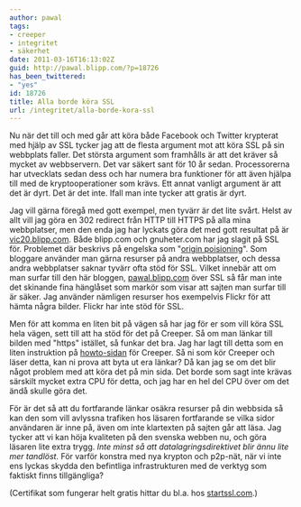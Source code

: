 ```yaml
---
author: pawal
tags:
- creeper
- integritet
- säkerhet
date: 2011-03-16T16:13:02Z
guid: http://pawal.blipp.com/?p=18726
has_been_twittered:
- "yes"
id: 18726
title: Alla borde köra SSL
url: /integritet/alla-borde-kora-ssl
---
```


Nu när det till och med går att köra både Facebook och Twitter
krypterat med hjälp av SSL tycker jag att de flesta argument mot att
köra SSL på sin webbplats faller. Det största argument som framhålls
är att det kräver så mycket av webbservern. Det var säkert sant för 10
år sedan. Processorerna har utvecklats sedan dess och har numera bra
funktioner för att även hjälpa till med de kryptooperationer som
krävs. Ett annat vanligt argument är att det är dyrt. Det är det
inte. Ifall man inte tycker att gratis är dyrt.

Jag vill gärna föregå med gott exempel, men tyvärr är det lite
svårt. Helst av allt vill jag göra en 302 redirect från HTTP till
HTTPS på alla mina webbplatser, men den enda jag har lyckats göra det
med gott resultat på är <a
href="https://vic20.blipp.com/">vic20.blipp.com</a>. Både blipp.com
och gnuheter.com har jag slagit på SSL för. Problemet där beskrivs på
engelska som "<a
href="http://www.imperialviolet.org/2011/02/11/originpoisoning.html">origin
poisioning</a>". Som bloggare använder man gärna resurser på andra
webbplatser, och dessa andra webbplatser saknar tyvärr ofta stöd för
SSL. Vilket innebär att om man surfar till den här bloggen, <a
href="https://pawal.blipp.com/">pawal.blipp.com</a> över SSL så får
man inte det skinande fina hänglåset som markör som visar att sajten
man surfar till är säker. Jag använder nämligen resurser hos
exempelvis Flickr för att hämta några bilder. Flickr har inte stöd för
SSL.

Men för att komma en liten bit på vägen så har jag för er som vill
köra SSL hela vägen, sett till att ha stöd för det på Creeper. Så om
man länkar till bilden med "https" istället, så funkar det bra. Jag
har lagt till detta som en liten instruktion på <a
href="http://gnuheter.com/creeper/howto">howto-sidan</a> för
Creeper. Så ni som kör Creeper och läser detta, kan ni prova att byta
ut era länkar? Då kan jag se om det blir något problem med att köra
det på min sida. Det borde som sagt inte krävas särskilt mycket extra
CPU för detta, och jag har en hel del CPU över om det ändå skulle göra
det.

För är det så att du fortfarande länkar osäkra resurser på din
webbsida så kan den som vill avlyssna trafiken hos läsaren fortfarande
se vilka sidor användaren är inne på, även om inte klartexten på
sajten går att läsa. Jag tycker att vi kan höja kvaliteten på den
svenska webben nu, och göra läsaren lite extra trygg. <em>Inte minst
så att datalagringsdirektivet blir ännu lite mer tandlöst.</em> För
varför konstra med nya krypton och p2p-nät, när vi inte ens lyckas
skydda den befintliga infrastrukturen med de verktyg som faktiskt
finns tillgängliga?

(Certifikat som fungerar helt gratis hittar du bl.a. hos <a
href="https://www.startssl.com/">startssl.com</a>.)